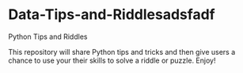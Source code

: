# Data-Tips-and-Riddlesadsfadf
Python Tips and Riddles

This repository will share Python tips and tricks and then give users a chance to use your their skills to solve a riddle or puzzle. Enjoy!
